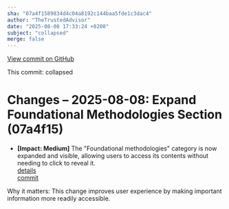 ```yaml
---
sha: "07a4f1589834d4c04a8192c144baa5fde1c3dac4"
author: "TheTrustedAdvisor"
date: "2025-08-08 17:33:24 +0200"
subject: "collapsed"
merge: false
---
```


[View commit on GitHub](https://github.com/TheTrustedAdvisor/FabricAdoptionFramework/commit/07a4f1589834d4c04a8192c144baa5fde1c3dac4)

This commit: collapsed

# Changes – 2025-08-08: Expand Foundational Methodologies Section (07a4f15)

- **[Impact: Medium]** The "Foundational methodologies" category is now expanded and visible, allowing users to access its contents without needing to click to reveal it.  
   [details](/docs/about/changes/2025-08-08_collapsed)  
   [commit](https://github.com/TheTrustedAdvisor/FabricAdoptionFramework/commit/07a4f1589834d4c04a8192c144baa5fde1c3dac4)  

Why it matters: This change improves user experience by making important information more readily accessible.
